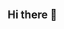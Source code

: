## Hi there 👋

<!--
**porshagiovanna/porshagiovanna** is a ✨ _special_ ✨ repository because its `README.md` (this file) appears on your GitHub profile.

Massively, a template sourced fro  HTML5 has assisted the process in creating a website for a dried flower small business; Your Timeless. The website includes the following:
1. Home Page - quick links to other pages and customer bouquet designs 
2. Our Story - how the business came about 
3. Dried Flowers - shop various dried flowers, add them to your cart. 
4. Add More - shop various dried flower bouquet accessories, add them to your cart. 
5. My Cart - view all your decisions and check out
6. Contact Us - fill out a form or visit online platforms to get in touch with the business. 
7. Log In / Sign Up page - redirects members to shop once logged in and asks new consumers to verify their emails once signed up. 
